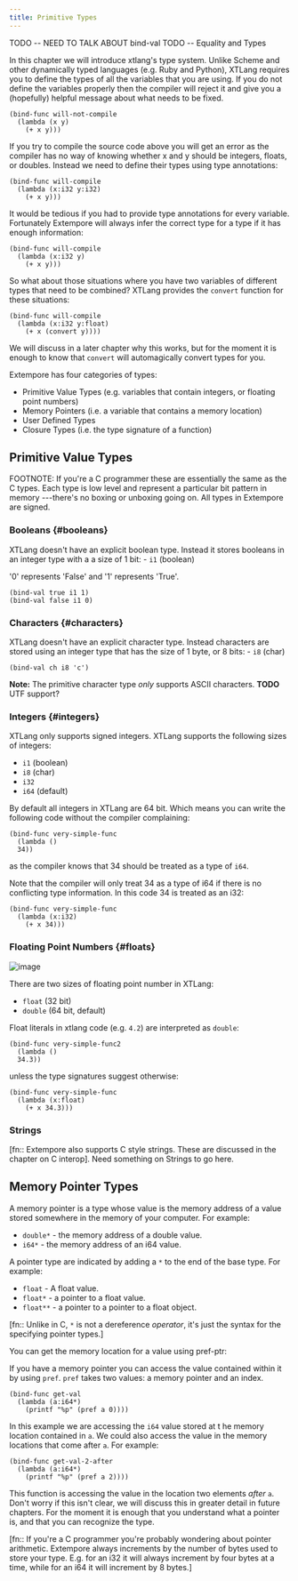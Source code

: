 ```yaml
---
title: Primitive Types
---
```


TODO -- NEED TO TALK ABOUT bind-val
TODO -- Equality and Types

In this chapter we will introduce xtlang's type system. Unlike Scheme and other
dynamically typed languages (e.g. Ruby and Python), XTLang requires you to
define the types of all the variables that you are using. If you do not define
the variables properly then the compiler will reject it and give you a
(hopefully) helpful message about what needs to be fixed.

~~~~ xtlang
(bind-func will-not-compile
  (lambda (x y)
    (+ x y)))
~~~~

If you try to compile the source code above you will get an error as the
compiler has no way of knowing whether x and y should be integers, floats, or
doubles. Instead we need to define their types using type annotations:

~~~~ xtlang
(bind-func will-compile
  (lambda (x:i32 y:i32)
    (+ x y)))
~~~~

It would be tedious if you had to provide type annotations for every variable.
Fortunately Extempore will always infer the correct type for a type if it has
enough information:

~~~~ xtlang
(bind-func will-compile
  (lambda (x:i32 y)
    (+ x y)))
~~~~

So what about those situations where you have two variables of different types
that need to be combined? XTLang provides the ``convert`` function for these
situations:

~~~~ xtlang
(bind-func will-compile
  (lambda (x:i32 y:float)
    (+ x (convert y))))
~~~~

We will discuss in a later chapter why this works, but for the moment it is
enough to know that ``convert`` will automagically convert types for you.

Extempore has four categories of types:

+ Primitive Value Types (e.g. variables that contain integers, or floating point numbers)
+ Memory Pointers (i.e. a variable that contains a memory location)
+ User Defined Types
+ Closure Types (i.e. the type signature of a function)

## Primitive Value Types

FOOTNOTE: If you're a C programmer these are essentially the same as the C
types. Each type is low level and represent a particular bit pattern in memory
---there's no boxing or unboxing going on. All types in Extempore are signed.

### Booleans {#booleans}

XTLang doesn't have an explicit boolean type. Instead it stores booleans in an
integer type with a a size of 1 bit: -   `i1` (boolean)

'0' represents 'False' and '1' represents 'True'.

~~~~ xtlang
(bind-val true i1 1)
(bind-val false i1 0)
~~~~

### Characters {#characters}

XTLang doesn't have an explicit character type. Instead characters are stored
using an integer type that has the size of 1 byte, or 8 bits: -   `i8` (char)

~~~~ xtlang
(bind-val ch i8 'c')
~~~~

__Note:__ The primitive character type _only_ supports ASCII characters.
__TODO__ UTF support?

### Integers {#integers}

XTLang only supports signed integers. XTLang supports the following sizes of integers:

+ `i1` (boolean)
+ `i8` (char)
+ `i32`
+ `i64` (default)

By default all integers in XTLang are 64 bit. Which means you can write the
following code without the compiler complaining:

~~~~ xtlang
(bind-func very-simple-func
  (lambda ()
  34))
~~~~

as the compiler knows that 34 should be treated as a type of ``i64``.

Note that the compiler will only treat 34 as a type of i64 if there is no
conflicting type information. In this code 34 is treated as an i32:

~~~~ xtlang
(bind-func very-simple-func
  (lambda (x:i32)
    (+ x 34)))
~~~~

### Floating Point Numbers {#floats}

![image](/images/float-examples.png)

There are two sizes of floating point number in XTLang:

+ `float` (32 bit)
+ `double` (64 bit, default)

Float literals in xtlang code (e.g. `4.2`) are interpreted as `double`:

~~~~ xtlang
(bind-func very-simple-func2
  (lambda ()
  34.3))
~~~~

unless the type signatures suggest otherwise:

~~~~ xtlang
(bind-func very-simple-func
  (lambda (x:float)
    (+ x 34.3)))
~~~~

### Strings

[fn:: Extempore also supports C style strings. These are discussed in the
chapter on C interop]. Need something on Strings to go here.

## Memory Pointer Types

A memory pointer is a type whose value is the memory address of a value stored
somewhere in the memory of your computer. For example:

+ `double*` - the memory address of a double value.
+ `i64*` - the memory address of an i64 value.

A pointer type are indicated by adding a `*` to the end of the base type. For example:

+ `float` - A float value.
+ `float*` - a pointer to a float value.
+ `float**` - a pointer to a pointer to a float object.

[fn:: Unlike in C, `*` is not a dereference *operator*, it's just the syntax for the
specifying pointer types.]

You can get the memory location for a value using pref-ptr:

If you have a memory pointer you can access the value contained within it by using `pref`. `pref` takes two values: a memory pointer and an index.

~~~~ xtlang
(bind-func get-val
  (lambda (a:i64*)
    (printf "%p" (pref a 0))))
~~~~

In this example we are accessing the `i64` value stored at t  he memory location contained in `a`. We could also access the value in the memory locations that come after `a`. For example:

~~~~ xtlang
(bind-func get-val-2-after
  (lambda (a:i64*)
    (printf "%p" (pref a 2))))
~~~~

This function is accessing the value in the location two elements *after* `a`. Don't worry if this isn't clear, we will discuss this in greater detail in future chapters. For the moment it is enough that you understand what a pointer is, and that you can recognize the type.

[fn:: If you're a C programmer you're probably wondering about pointer arithmetic. Extempore always increments by the number of bytes used to store your type. E.g. for an i32 it will always increment by four bytes at a time, while for an i64 it will increment by 8 bytes.]
